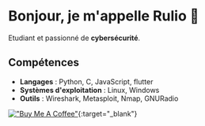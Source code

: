 # Bonjour, je m'appelle Rulio 👋

Etudiant et passionné de **cybersécurité**.

## Compétences 

* **Langages** : Python, C, JavaScript, flutter
* **Systèmes d'exploitation** : Linux, Windows
* **Outils** : Wireshark, Metasploit, Nmap, GNURadio

[!["Buy Me A Coffee"](https://www.buymeacoffee.com/assets/img/custom_images/orange_img.png)](https://www.buymeacoffee.com/gbraad){:target="_blank"}

